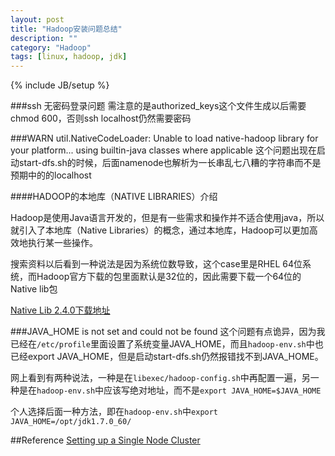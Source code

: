 ```yaml
---
layout: post
title: "Hadoop安装问题总结"
description: ""
category: "Hadoop"
tags: [linux, hadoop, jdk]
---
```

{% include JB/setup %}

###ssh 无密码登录问题
  需注意的是authorized_keys这个文件生成以后需要chmod 600，否则ssh localhost仍然需要密码
  
###WARN util.NativeCodeLoader: Unable to load native-hadoop library for your platform... using builtin-java classes where applicable
  这个问题出现在启动start-dfs.sh的时候，后面namenode也解析为一长串乱七八糟的字符串而不是预期中的的localhost
  
####HADOOP的本地库（NATIVE LIBRARIES）介绍
  
  Hadoop是使用Java语言开发的，但是有一些需求和操作并不适合使用java，所以就引入了本地库（Native Libraries）的概念，通过本地库，Hadoop可以更加高效地执行某一些操作。

<!-- more -->  

  搜索资料以后看到一种说法是因为系统位数导致，这个case里是RHEL 64位系统，而Hadoop官方下载的包里面默认是32位的，因此需要下载一个64位的Native lib包
  
  [Native Lib 2.4.0下载地址](http://dl.bintray.com/sequenceiq/sequenceiq-bin/hadoop-native-64-2.4.0.tar)
  
###JAVA_HOME is not set and could not be found
  这个问题有点诡异，因为我已经在`/etc/profile`里面设置了系统变量JAVA_HOME，而且`hadoop-env.sh`中也已经export JAVA_HOME，但是启动start-dfs.sh仍然报错找不到JAVA_HOME。
  
  网上看到有两种说法，一种是在`libexec/hadoop-config.sh`中再配置一遍，另一种是在`hadoop-env.sh`中应该写绝对地址，而不是`export JAVA_HOME=$JAVA_HOME`
  
  个人选择后面一种方法，即在`hadoop-env.sh`中`export JAVA_HOME=/opt/jdk1.7.0_60/`


##Reference
[Setting up a Single Node Cluster](http://hadoop.apache.org/docs/r2.4.1/hadoop-project-dist/hadoop-common/SingleCluster.html)
  
